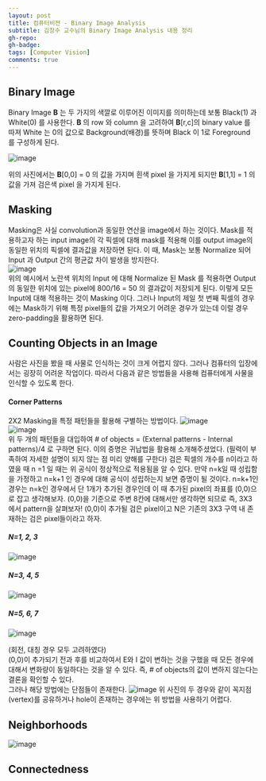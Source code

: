 ```yaml
---
layout: post
title: 컴퓨터비젼 - Binary Image Analysis
subtitle: 김창수 교수님의 Binary Image Analysis 내용 정리
gh-repo: 
gh-badge: 
tags: [Computer Vision]
comments: true
---
```


## Binary Image  

 Binary Image **B** 는 두 가지의 색깔로 이루어진 이미지를 의미하는데 보통 Black(1) 과 White(0) 를 사용한다. **B** 의 row 와 column 을 고려하여 **B**[r,c]의 binary value 를 따져 White 는 0의 값으로 Background(배경)를 뜻하며 Black 이 1로 Foreground 를 구성하게 된다. 

![image](https://user-images.githubusercontent.com/32359257/223438270-424d89b6-06b5-4cee-96ed-f71e51fc3661.png)

 위의 사진에서는 **B**[0,0] = 0 의 값을 가지며 흰색 pixel 을 가지게 되지만 **B**[1,1] = 1 의 값을 가져 검은색 pixel 을 가지게 된다.  

## Masking
 Masking은 사실 convolution과 동일한 연산을 image에서 하는 것이다. Mask를 적용하고자 하는 input image의 각 픽셀에 대해 mask를 적용해 이를 output image의 동일한 위치의 픽셀에 결과값을 저장하면 된다. 이 때, Mask는 보통 Normalize 되어 Input 과 Output 간의 평균값 차이 발생을 방지한다.  
![image](https://user-images.githubusercontent.com/32359257/223449857-837803af-2d8f-4a8f-aaed-665277f9ce22.png)  
위의 예시에서 노란색 위치의 Input 에 대해 Normalize 된 Mask 를 적용하면 Output의 동일한 위치에 있는 pixel에 800/16 = 50 의 결과값이 저장되게 된다. 이렇게 모든 Input에 대해 적용하는 것이 Masking 이다. 그러나 Input의 제일 첫 번째 픽셀의 경우에는 Mask하기 위해 특정 pixel들의 값을 가져오기 어려운 경우가 있는데 이럴 경우 zero-padding을 활용하면 된다.
 
## Counting Objects in an Image  
 사람은 사진을 봤을 때 사물로 인식하는 것이 크게 어렵지 않다. 그러나 컴퓨터의 입장에서는 굉장히 어려운 작업이다. 따라서 다음과 같은 방법들을 사용해 컴퓨터에게 사물을 인식할 수 있도록 한다.  
#### Corner Patterns
 2X2 Masking을 특정 패턴들을 활용해 구별하는 방법이다. 
![image](https://user-images.githubusercontent.com/32359257/223445427-646f7c37-a62b-45e4-92c5-40df86ef7576.png)  
![image](https://user-images.githubusercontent.com/32359257/223445798-94e3a5df-dd9f-47f2-b24f-84c19f45d23b.png)  
 위 두 개의 패턴들을 대입하여 # of objects = (External patterns - Internal patterns)/4 로 구하면 된다. 이의 증명은 귀납법을 활용해 소개해주셨었다. (필력이 부족하여 자세한 설명이 되지 않는 점 미리 양해를 구한다)
 검은 픽셀의 개수를 n이라고 하였을 때 n =1 일 때는 위 공식이 정상적으로 적용됨을 알 수 있다. 만약 n=k일 때 성립함을 가정하고 n=k+1 인 경우에 대해 공식이 성립하는지 보면 증명이 될 것이다. n=k+1인 경우는 n=k인 경우에서 단 1개가 추가된 경우인데 이 때 추가된 pixel의 좌표를 (0,0)으로 잡고 생각해보자. (0,0)을 기준으로 주변 8칸에 대해서만 생각하면 되므로 즉, 3X3 에서 pattern을 살펴보자! (0,0)이 추가될 검은 pixel이고 N은 기존의 3X3 구역 내 존재하는 검은 pixel들이라고 하자.
##### N=1, 2, 3
![image](https://user-images.githubusercontent.com/32359257/223446503-aac8ac5f-d526-4c07-b884-5789263c98d3.png)  
##### N=3, 4, 5
![image](https://user-images.githubusercontent.com/32359257/223446556-836aa89b-3ffd-4f05-9c9f-f1bd9aeae2e1.png)  
##### N=5, 6, 7
![image](https://user-images.githubusercontent.com/32359257/223446611-032129d0-2435-45e9-bf7f-0201c8433fdd.png)  

(회전, 대칭 경우 모두 고려하였다)  
(0,0)이 추가되기 전과 후를 비교하여서 E와 I 값이 변하는 것을 구했을 때 모든 경우에 대해서 변화량이 동일하다는 것을 알 수 있다. 즉, # of objects의 값이 변하지 않는다는 결론을 확인할 수 있다.  
 그러나 해당 방법에는 단점들이 존재한다.
 ![image](https://user-images.githubusercontent.com/32359257/223454246-c64f2559-b81e-4c38-9165-d74421990181.png) 
위 사진의 두 경우와 같이 꼭지점(vertex)를 공유하거나 hole이 존재하는 경우에는 위 방법을 사용하기 어렵다.

## Neighborhoods
![image](https://user-images.githubusercontent.com/32359257/223455492-4a739baf-0edb-42f1-91ea-24cb10c6351d.png)

## Connectedness








